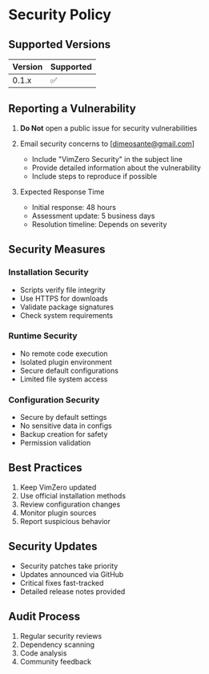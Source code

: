 # Security Policy

## Supported Versions

| Version | Supported          |
|---------|-------------------|
| 0.1.x   | :white_check_mark: |

## Reporting a Vulnerability

1. **Do Not** open a public issue for security vulnerabilities

2. Email security concerns to [dimeosante@gmail.com]
   - Include "VimZero Security" in the subject line
   - Provide detailed information about the vulnerability
   - Include steps to reproduce if possible

3. Expected Response Time
   - Initial response: 48 hours
   - Assessment update: 5 business days
   - Resolution timeline: Depends on severity

## Security Measures

### Installation Security
- Scripts verify file integrity
- Use HTTPS for downloads
- Validate package signatures
- Check system requirements

### Runtime Security
- No remote code execution
- Isolated plugin environment
- Secure default configurations
- Limited file system access

### Configuration Security
- Secure by default settings
- No sensitive data in configs
- Backup creation for safety
- Permission validation

## Best Practices

1. Keep VimZero updated
2. Use official installation methods
3. Review configuration changes
4. Monitor plugin sources
5. Report suspicious behavior

## Security Updates

- Security patches take priority
- Updates announced via GitHub
- Critical fixes fast-tracked
- Detailed release notes provided

## Audit Process

1. Regular security reviews
2. Dependency scanning
3. Code analysis
4. Community feedback
